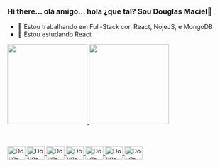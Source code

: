 ### Hi there... olá amigo... hola ¿que tal? Sou Douglas Maciel👋


- 🔭 Estou trabalhando em Full-Stack con React, NojeJS, e MongoDB
- 🌱 Estou estudando React

<div>
  <a href="https://github.com/MacielDouglas">
  <img height="180em" src="https://github-readme-stats.vercel.app/api?username=macieldouglas&show_icons=true&theme=dark"/>
  <img height="180em" src="https://github-readme-stats.vercel.app/api/top-langs/?username=macieldouglas&hide_progress=true)](https://github.com/macieldouglas/github-readme-stats)&theme=dark"/>

</div>

##

<div style="display: inline_block"><br>
 <img align="center" alt="Doug-HTML" height="30" width="40" src="https://cdn.jsdelivr.net/gh/devicons/devicon/icons/html5/html5-original.svg">
    <img align="center" alt="Doug-CSS" height="30" width="40" src="https://cdn.jsdelivr.net/gh/devicons/devicon/icons/css3/css3-original.svg">
    <img align="center" alt="Doug-Bootstrap" height="30" width="40" src="https://cdn.jsdelivr.net/gh/devicons/devicon/icons/bootstrap/bootstrap-original.svg" >
  <img align="center" alt="Doug-JS" height="30" width="40" src="https://cdn.jsdelivr.net/gh/devicons/devicon/icons/javascript/javascript-original.svg"  >
    <img align="center" alt="Doug-REACT" height="30" width="40" src="https://cdn.jsdelivr.net/gh/devicons/devicon/icons/react/react-original.svg" >
    <img align="center" alt="Doug-NODEJS" height="30" width="40" src="https://cdn.jsdelivr.net/gh/devicons/devicon/icons/nodejs/nodejs-original.svg">
    <img align="center" alt="Doug-MONGO" height="30" width="40"  src="https://cdn.jsdelivr.net/gh/devicons/devicon/icons/mongodb/mongodb-plain-wordmark.svg">
</div>

##

